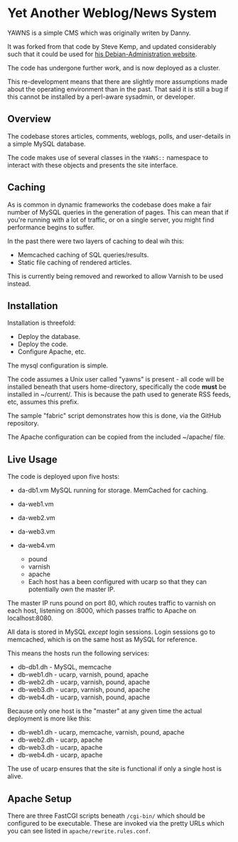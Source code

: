 
Yet Another Weblog/News System
==============================

YAWNS is a simple CMS which was originally writen by Danny.

It was forked from that code by Steve Kemp, and updated considerably
such that it could be used for [his Debian-Administration website](http://www.debian-administration.org/).

The code has undergone further work, and is now deployed as a cluster.

This re-development means that there are slightly more assumptions made
about the operating environment than in the past.  That said it is still
a bug if this cannot be installed by a perl-aware sysadmin, or developer.


Overview
--------

The codebase stores articles, comments, weblogs, polls, and user-details in
a simple MySQL database.

The code makes use of several classes in the `YAWNS::` namespace to interact
with these objects and presents the site interface.


Caching
-------

As is common in dynamic frameworks the codebase does make a fair number of
MySQL queries in the generation of pages.  This can mean that if you're running
with a lot of traffic, or on a single server, you might find performance begins
to suffer.

In the past there were two layers of caching to deal wih this:

* Memcached caching of SQL queries/results.
* Static file caching of rendered articles.

This is currently being removed and reworked to allow Varnish to be used instead.


Installation
------------

Installation is threefold:

* Deploy the database.
* Deploy the code.
* Configure Apache, etc.

The mysql configuration is simple.

The code assumes a Unix user called "yawns" is present - all code will be
installed beneath that users home-directory, specifically the code
**must** be installed in ~/current/.  This is because the path used to
generate RSS feeds, etc, assumes this prefix.

The sample "fabric" script demonstrates how this is done, via the GitHub
repository.

The Apache configuration can be copied from the included ~/apache/ file.



Live Usage
----------

The code is deployed upon five hosts:

* da-db1.vm
    MySQL running for storage.
    MemCached for caching.

* da-web1.vm
* da-web2.vm
* da-web3.vm
* da-web4.vm
    * pound
    * varnish
    * apache
    * Each host has a been configured with ucarp so that they can potentially own the master IP.

The master IP runs pound on port 80, which routes traffic to varnish on each host, listening on :8000, which passes traffic to Apache on localhost:8080.

All data is stored in MySQL *except* login sessions.  Login sessions go to memcached, which is on the same host as MySQL for reference.


This means the hosts run the following services:

* db-db1.dh - MySQL, memcache
* db-web1.dh - ucarp, varnish, pound, apache
* db-web2.dh - ucarp, varnish, pound, apache
* db-web3.dh - ucarp, varnish, pound, apache
* db-web4.dh - ucarp, varnish, pound, apache


Because only one host is the "master" at any given time the actual deployment is more like this:

* db-web1.dh - ucarp, memcache, varnish, pound, apache
* db-web2.dh - ucarp, apache
* db-web3.dh - ucarp, apache
* db-web4.dh - ucarp, apache

The use of ucarp ensures that the site is functional if only a single host is alive.


Apache Setup
------------

There are three FastCGI scripts beneath `/cgi-bin/` which should be configured to be
executable.  These are invoked via the pretty URLs which you can see listed in
`apache/rewrite.rules.conf`.


